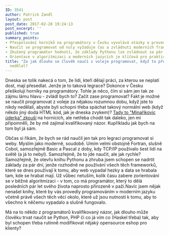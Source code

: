 ```yaml
---
ID: 3541
author: Patrick Zandl
layout: post
post_date: 2017-02-28 19:24:13
post_excerpt: ''
published: true
summary_points:
- Přespolování horníků na programátory v Česku vyvolává otázky o proveditelnosti.
- Naučit se programovat od nuly vyžaduje čas a zvládnutí moderních frameworků.
- Zkušený programátor hodnotí, že základy Pythonu lze zvládnout za pár dní.
- Orientace v algoritmizaci a moderních jazycích je klíčová pro praktické využití.
title: "Za jak dlouho se člověk naučí z voleje programovat, když to před tím nikdy"
  nedělal?
---
```


<p>Dneska se tolik nakecá o tom, že lidi, kteří dělají práci, za kterou se neplatí dost, mají přesedlat. Jenže je to taková legrace? Dokonce v Česku přeškolují horníky na programátory. Tohle je něco, čím si sám jen tak ze zájmu lámu hlavu - zvládl bych to? Začít zase programovat? Fakt je možné se naučit programovat z voleje za nějakou rozumnou dobu, když jste to nikdy nedělali, abyste byli schopni třeba spáchat takový normální web (když někdo jiný dodá HTML kód, jak je dneska zvykem)? <a href="http://finance.idnes.cz/hornici-z-okd-se-preskoluji-na-it-specialisty-fa4-/viteze.aspx?c=A161207_113619_viteze_mrs">Tady to "Minaříkovic úderka" zkouší</a> na hornících, ale netřeba chodit tak daleko, jen mi připomněli, že by mě zajímal kvalifikovaný názor. Kupříkladu jak bych na tom byl já sám.</p>

<p>Občas si říkám, že bych se rád naučil jen tak pro legraci programovat si weby. Myslím jako moderně, soudobě. Umím velmi obstojně Fortran, slušně Cobol, samozřejmě Basic a Pascal z doby, kdy TCP/IP používalo šest lidí na světě (a já to nebyl). Samozřejmě, že to jde naučit, ale jak rychle? Samozřejmě, že otevřu knihu Pythonu a zhruba jsem schopen se nadrtit základy za pár dní, jenže rozhodně ne používání všech těch frameworků, které se dnes používají k tomu, aby web vypadal hezky a data se hrabala tam, kde se hrabat mají. Už vůbec netuším, kolik času zabere zorientování se v běžné algoritmizaci - v tom, co má programátor, který to dělá posledních pár let svého života naprosto přirozeně v paži.Navíc jsem nějak nenašel knihy, které by vás provedly programováním v moderním jazyku včetně právě všech těch věcí okolo, které už jsou nutností k tomu, aby to všechno k něčemu vypadalo a slušně fungovalo.</p>

<p>Má na to někdo z programátorů kvalifikovaný názor, jak dlouho může člověku trvat naučit se Python, PHP či co já vím co (Haskel třeba) tak, aby byl schopen třeba rutinně modifikovat nějaký opensource eshop pro klienty?</p>